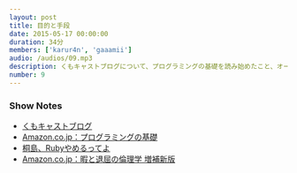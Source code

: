 ```yaml
---
layout: post
title: 目的と手段
date: 2015-05-17 00:00:00
duration: 34分
members: ['karur4n', 'gaaamii']
audio: /audios/09.mp3
description: くもキャストブログについて、プログラミングの基礎を読み始めたこと、オートメーション・バカ、「桐島、Rubyやめるってよ」が感動的な件、暇と退屈の倫理学などについて話しました。
number: 9
---
```


### Show Notes

- [くもキャストブログ](http://blog.kumocast.jp/)
- [Amazon.co.jp：プログラミングの基礎](http://www.amazon.co.jp/dp/4781911609)
- [桐島、Rubyやめるってよ](http://www.slideshare.net/authorNari/ruby-17269278)
- [Amazon.co.jp：暇と退屈の倫理学 増補新版](http://www.amazon.co.jp/dp/4778314379)
